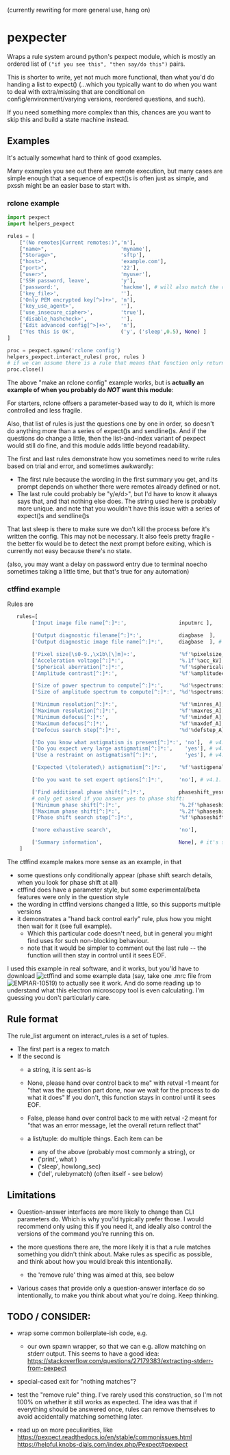 (currently rewriting for more general use, hang on)

# pexpecter

Wraps a rule system around python's pexpect module,
which is mostly an ordered list of `("if you see this", "then say/do this")` pairs.

This is shorter to write, yet not much more functional, than what you'd do handing a list to expect() (...which you typically want to do when you want to deal with extra/missing that are conditional on config/environment/varying versions, reordered questions, and such).

If you need something more complex than this, chances are you want to skip this and build a state machine instead.


## Examples

It's actually somewhat hard to think of good examples.

Many examples you see out there are remote execution, but many cases are simple enough that a sequence of expect()s is often just as simple, and pxssh might be an easier base to start with.


### rclone example

```python
import pexpect
import helpers_pexpect

rules = [
    ["(No remotes|Current remotes:)",'n'],
    ["name>",                        'myname'],
    ["Storage>",                     'sftp'],
    ["host>",                        'example.com'],
    ["port>",                        '22'],
    ["user>",                        'myuser'],
    ['SSH password, leave',          'y'],
    ['password:',                    'hackme'], # will also match the confirm. Would be more readable to separate that out
    ['key_file>',                    ''],
    ['Only PEM encrypted key[^>]+>', 'n'],
    ['key_use_agent>',               ''],
    ['use_insecure_cipher>',         'true'],
    ['disable_hashcheck>',           ''],
    ['Edit advanced config[^>]+>',   'n'],
    ['Yes this is OK',               ('y', ('sleep',0.5), None) ]  
]

proc = pexpect.spawn('rclone config')
helpers_pexpect.interact_rules( proc, rules )
# if we can assume there is a rule that means that function only returns once we're done, we can now just:
proc.close()
```

The above "make an rclone config" example works, but is **actually an example of when you probably do _NOT_ want this module**:

For starters, rclone offsers a parameter-based way to do it, which is more controlled and less fragile.

Also, that list of rules is just the questions one by one in order, so doesn't do anything more than a series of expect()s and sendline()s.
And if the questions do change a little, then the list-and-index variant of pexpect would still do fine, and this module adds little beyond readability.

The first and last rules demonstrate how you sometimes need to write rules based on trial and error, and sometimes awkwardly:
- The first rule because the wording in the first summary you get, and its prompt depends on whether there were remotes already defined or not.
- The last rule could probably be "y/e/d>", but I'd have to know it always says that, and that nothing else does. The string used here is probably more unique.
and note that you wouldn't have this issue with a series of expect()s and sendline()s

That last sleep is there to make sure we don't kill the process  before it's written the config. This may not be necessary.
It also feels pretty fragile - the better fix would be to detect the next prompt before exiting, which is currently not easy because there's no state.

(also, you may want a delay on password entry due to terminal noecho sometimes taking a little time, but that's true for any automation)


### ctffind example

Rules are
```python
   rules=[
        ['Input image file name[^:]*:',                 inputmrc ],

        ['Output diagnostic filename[^:]*:',            diagbase  ],
        ['Output diagnostic image file name[^:]*:',     diagbase  ], # v4.1

        ['Pixel size[\s0-9.,\x1b\[\]m]+:',              '%f'%pixelsize_A],  # should avoid matching the "Pixel size for fitting" in the pre-calculation or post-calculation summary
        ['Acceleration voltage[^:]*:',                  '%.1f'%acc_kV],
        ['Spherical aberration[^:]*:',                  '%f'%sphericalaberration],
        ['Amplitude contrast[^:]*:',                    '%f'%amplitudecontrast_frac],

        ['Size of power spectrum to compute[^:]*:',     '%d'%spectrumsize_pixels], # CONSIDER: ensure twopower?
        ['Size of amplitude spectrum to compute[^:]*:', '%d'%spectrumsize_pixels], # v4.1

        ['Minimum resolution[^:]*:',                    '%f'%minres_A],
        ['Maximum resolution[^:]*:',                    '%f'%maxres_A],
        ['Minimum defocus[^:]*:',                       '%f'%mindef_A],
        ['Maximum defocus[^:]*:',                       '%f'%maxdef_A],
        ['Defocus search step[^:]*:',                   '%d'%defstep_A],

        ['Do you know what astigmatism is present[^:]*:', 'no'],  # v4.1
        ['Do you expect very large astigmatism[^:]*:',    'yes'], # v4.1. apparently >1000A is considered very large.
        ['Use a restraint on astigmatism?[^:]*:',         'yes'], # v4.1. Penalise above given value

        ['Expected \(tolerated\) astigmatism[^:]*:',    '%f'%astigpenaltyover_A], # v4.1

        ['Do you want to set expert options[^:]*:',     'no'], # v4.1. HAven't checked which they are yet

        ['Find additional phase shift[^:]*:',           phaseshift_yesno],
        # only get asked if you answer yes to phase shift:
        ['Minimum phase shift[^:]*:',                   '%.2f'%phaseshift_minrad],
        ['Maximum phase shift[^:]*:',                   '%.2f'%phaseshift_maxrad],
        ['Phase shift search step[^:]*:',               '%f'%phaseshift_steprad],

        ['more exhaustive search',                      'no'],

        ['Summary information',                         None], # it's starting -- give back control
    ]
```

The ctffind example makes more sense as an example, in that 
- some questions only conditionally appear (phase shift search details, when you look for phase shift at all)
- ctffind does have a parameter style, but some experimental/beta features were only in the question style
- the wording in ctffind versions changed a little, so this supports multiple versions
- it demonstrates a "hand back control early" rule, plus how you might then wait for it (see full example).
  - Which this particular code doesn't need, but in general you might find uses for such non-blocking behaviour.
  - note that it would be simpler to comment out the last rule -- the function will then stay in control until it sees EOF.

I used this example in real software, and it works, but you'ld have to download ![ctffind](https://grigoriefflab.umassmed.edu/ctf_estimation_ctffind_ctftilt) and some example data (say, take one .mrc file from ![EMPIAR-10519](https://empiar.pdbj.org/entry/10519/)) to actually see it work.
And do some reading up to understand what this electron microscopy tool is even calculating. I'm guessing you don't particularly care.


## Rule format

The rule_list argument on interact_rules is a set of tuples. 
- The first part is a regex to match
- If the second is
    - a string, it is sent as-is

    - None,   please hand over control back to me" with retval -1
        meant for "that was the question part done, now we wait for the process to do what it does"
        If you don't, this function stays in control until it sees EOF.

    - False,  please hand over control back to me with retval -2
        meant for "that was an error message, let the overall return reflect that"

    - a list/tuple: do multiple things. Each item can be 
      - any of the above (probably most commonly a string), or
      - ('print', what )
      - ('sleep', howlong_sec)
      - ('del',   rulebymatch)          (often itself - see below)



## Limitations

- Question-answer interfaces are more likely to change than CLI parameters do.  Which is why you'ld typically prefer those.
  I would recommend only using this if you need it, 
  and ideally also control the versions of the command you're running this on.

- the more questions there are, the more likely it is that a rule matches something you didn't think about.
  Make rules as specific as possible, and think about how you would break this intentionally.
  - the 'remove rule' thing was aimed at this, see below

- Various cases that provide only a question-answer interface do so intentionally,
  to make you think about what you're doing.  Keep thinking.


## TODO / CONSIDER: 
- wrap some common boilerplate-ish code, e.g.
  - our own spawn wrapper, so that we can e.g. allow matching on stderr output.  This seems to have a good idea: https://stackoverflow.com/questions/27179383/extracting-stderr-from-pexpect

- special-cased exit for "nothing matches"?

- test the "remove rule" thing.
  I've rarely used this construction, so I'm not 100% on whether it still works as expected.
  The idea was that if everything should be answered once, rules can remove themselves to avoid accidentally matching something later.

- read up on more peculiarities, like 
  https://pexpect.readthedocs.io/en/stable/commonissues.html
  https://helpful.knobs-dials.com/index.php/Pexpect#pexpect
